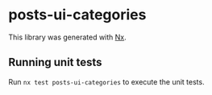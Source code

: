 # posts-ui-categories

This library was generated with [Nx](https://nx.dev).

## Running unit tests

Run `nx test posts-ui-categories` to execute the unit tests.
